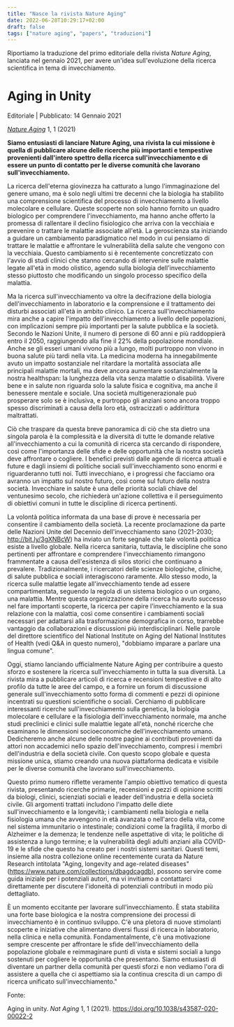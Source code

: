 ```yaml
---
title: "Nasce la rivista Nature Aging"
date: 2022-06-28T10:29:17+02:00
draft: false
tags: ["nature aging", "papers", "traduzioni"]
---
```


Riportiamo la traduzione del primo editoriale della rivista _Nature Aging_, lanciata nel gennaio 2021, per avere un'idea sull'evoluzione della ricerca scientifica in tema di invecchiamento.

# Aging in Unity

Editoriale | Pubblicato: 14 Gennaio 2021

_[Nature Aging](https://www.nature.com/nataging)_ 1, 1 (2021)

**Siamo entusiasti di lanciare Nature Aging, una rivista la cui missione è quella di pubblicare alcune delle ricerche più importanti e tempestive provenienti dall'intero spettro della ricerca sull'invecchiamento e di essere un punto di contatto per le diverse comunità che lavorano sull'invecchiamento.**

La ricerca dell'eterna giovinezza ha catturato a lungo l'immaginazione del genere umano, ma è solo negli ultimi tre decenni che la biologia ha stabilito una comprensione scientifica del processo di invecchiamento a livello molecolare e cellulare. Queste scoperte non solo hanno fornito un quadro biologico per comprendere l'invecchiamento, ma hanno anche offerto la promessa di rallentare il declino fisiologico che arriva con la vecchiaia e prevenire o trattare le malattie associate all'età. La geroscienza sta iniziando a guidare un cambiamento paradigmatico nel modo in cui pensiamo di trattare le malattie e affrontare le vulnerabilità della salute che vengono con la vecchiaia. Questo cambiamento si è recentemente concretizzato con l'avvio di studi clinici che stanno cercando di intervenire sulle malattie legate all'età in modo olistico, agendo sulla biologia dell'invecchiamento stesso piuttosto che modificando un singolo processo specifico della malattia.

Ma la ricerca sull'invecchiamento va oltre la decifrazione della biologia dell'invecchiamento in laboratorio e la comprensione e il trattamento dei disturbi associati all'età in ambito clinico. La ricerca sull'invecchiamento mira anche a capire l'impatto dell'invecchiamento a livello delle popolazioni, con implicazioni sempre più importanti per la salute pubblica e la società. Secondo le Nazioni Unite, il numero di persone di 60 anni e più raddoppierà entro il 2050, raggiungendo alla fine il 22% della popolazione mondiale. Anche se gli esseri umani vivono più a lungo, molti purtroppo non vivono in buona salute più tardi nella vita. La medicina moderna ha innegabilmente avuto un impatto sostanziale nel ritardare la mortalità associata alle principali malattie mortali, ma deve ancora aumentare sostanzialmente la nostra healthspan: la lunghezza della vita senza malattie o disabilità. Vivere bene e in salute non riguarda solo la salute fisica e cognitiva, ma anche il benessere mentale e sociale. Una società multigenerazionale può prosperare solo se è inclusiva, e purtroppo gli anziani sono ancora troppo spesso discriminati a causa della loro età, ostracizzati o addirittura maltrattati.

Ciò che traspare da questa breve panoramica di ciò che sta dietro una singola parola è la complessità e la diversità di tutte le domande relative all'invecchiamento a cui la comunità di ricerca sta cercando di rispondere, così come l'importanza delle sfide e delle opportunità che la nostra società deve affrontare o cogliere. I benefici previsti dalle agende di ricerca attuali e future e dagli insiemi di politiche sociali sull'invecchiamento sono enormi e riguarderanno tutti noi. Tutti invecchiano, e i progressi che facciamo ora avranno un impatto sul nostro futuro, così come sul futuro della nostra società. Invecchiare in salute è una delle priorità sociali chiave del ventunesimo secolo, che richiederà un'azione collettiva e il perseguimento di obiettivi comuni in tutte le discipline di ricerca pertinenti.

La volontà politica informata da una base di prove è necessaria per consentire il cambiamento della società. La recente proclamazione da parte delle Nazioni Unite del Decennio dell'invecchiamento sano (2021-2030; http://bit.ly/3gXNBcW) ha inviato un forte segnale che tale volontà politica esiste a livello globale. Nella ricerca sanitaria, tuttavia, le discipline che sono pertinenti per affrontare e comprendere l'invecchiamento rimangono frammentate a causa dell'esistenza di silos storici che continuano a prevalere. Tradizionalmente, i ricercatori delle scienze biologiche, cliniche, di salute pubblica e sociali interagiscono raramente. Allo stesso modo, la ricerca sulle malattie legate all'invecchiamento tende ad essere compartimentata, seguendo la regola di un sistema biologico o un organo, una malattia. Mentre questa organizzazione della ricerca ha avuto successo nel fare importanti scoperte, la ricerca per capire l'invecchiamento e la sua relazione con la malattia, così come consentire i cambiamenti sociali necessari per adattarsi alla trasformazione demografica in corso, trarrebbe vantaggio da collaborazioni e discussioni più interdisciplinari. Nelle parole del direttore scientifico del National Institute on Aging del National Institutes of Health (vedi Q&A in questo numero), "dobbiamo imparare a parlare una lingua comune".

Oggi, stiamo lanciando ufficialmente Nature Aging per contribuire a questo sforzo e sostenere la ricerca sull'invecchiamento in tutta la sua diversità. La rivista mira a pubblicare articoli di ricerca e recensioni tempestive e di alto profilo da tutte le aree del campo, e a fornire un forum di discussione generale sull'invecchiamento sotto forma di commenti e pezzi di opinione incentrati su questioni scientifiche o sociali. Cerchiamo di pubblicare interessanti ricerche sull'invecchiamento sulla genetica, la biologia molecolare e cellulare e la fisiologia dell'invecchiamento normale, ma anche studi preclinici e clinici sulle malattie legate all'età, nonché ricerche che esaminano le dimensioni socioeconomiche dell'invecchiamento umano. Dedicheremo anche alcune delle nostre pagine ai contributi provenienti da attori non accademici nello spazio dell'invecchiamento, compresi i membri dell'industria e della società civile. Con questo scopo globale e questa missione unica, stiamo creando una nuova piattaforma dedicata e visibile per le diverse comunità che lavorano sull'invecchiamento.

Questo primo numero riflette veramente l'ampio obiettivo tematico di questa rivista, presentando ricerche primarie, recensioni e pezzi di opinione scritti da biologi, clinici, scienziati sociali e leader dell'industria e della società civile. Gli argomenti trattati includono l'impatto delle diete sull'invecchiamento e la longevità; i cambiamenti nella biologia e nella fisiologia umana che avvengono in età avanzata o nell'arco della vita, come nel sistema immunitario o intestinale; condizioni come la fragilità, il morbo di Alzheimer e la demenza; le tendenze nelle aspettative di vita; le politiche di assistenza a lungo termine; e la vulnerabilità degli adulti anziani alla COVID-19 e le sfide che questo ha creato per i nostri sistemi sanitari. Questi temi, insieme alla nostra collezione online recentemente curata da Nature Research intitolata "Aging, longevity and age-related diseases" (https://www.nature.com/collections/dbagdcagdb), possono servire come guida iniziale per i potenziali autori, ma vi invitiamo a contattarci direttamente per discutere l'idoneità di potenziali contributi in modo più dettagliato.

È un momento eccitante per lavorare sull'invecchiamento. È stata stabilita una forte base biologica e la nostra comprensione dei processi di invecchiamento è in continuo sviluppo. C'è una pletora di nuove stimolanti scoperte e iniziative che alimentano diversi flussi di ricerca in laboratorio, nella clinica e nella comunità. Fondamentalmente, c'è una motivazione sempre crescente per affrontare le sfide dell'invecchiamento della popolazione globale e reimmaginare punti di vista e sistemi sociali a lungo sostenuti per cogliere le opportunità che presentano. Siamo entusiasti di diventare un partner della comunità per questi sforzi e non vediamo l'ora di assistere a quella che ci aspettiamo sia la continua crescita di un campo di ricerca unificato sull'invecchiamento."

Fonte:

Aging in unity. _Nat Aging_ 1, 1 (2021). https://doi.org/10.1038/s43587-020-00022-2
